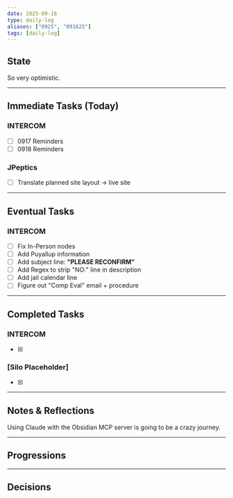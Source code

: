 ```yaml
---
date: 2025-09-16
type: daily-log
aliases: ["0925", "091625"]
tags: [daily-log]
---
```

## State  
So very optimistic.

---

## Immediate Tasks (Today)

### INTERCOM
- [ ] 0917 Reminders
- [ ] 0918 Reminders
### JPeptics
- [ ] Translate planned site layout → live site  

---

## Eventual Tasks

### INTERCOM
- [ ] Fix In-Person nodes  
- [ ] Add Puyallup information  
- [ ] Add subject line: **"PLEASE RECONFIRM"**  
- [ ] Add Regex to strip "NO:" line in description  
- [ ] Add jail calendar line  
- [ ] Figure out "Comp Eval" email + procedure  

---

## Completed Tasks

### INTERCOM
- [x] 

### [Silo Placeholder]
- [x] 

---

## Notes & Reflections
Using Claude with the Obsidian MCP server is going to be a crazy journey.

---

## Progressions

---

## Decisions
